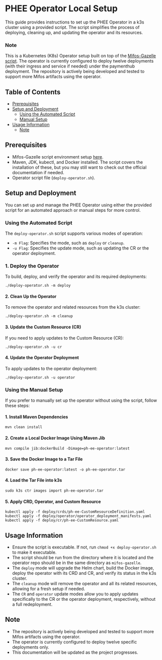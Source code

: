 # PHEE Operator Local Setup

This guide provides instructions to set up the PHEE Operator in a k3s cluster using a provided script. The script simplifies the process of deploying, cleaning up, and updating the operator and its resources.

### Note
This is a Kubernetes (K8s) Operator setup built on top of the [Mifos-Gazelle script](https://github.com/openMF/mifos-gazelle). The operator is currently configured to deploy twelve deployments (with their ingress and service if needed) under the paymenthub deployment. The repository is actively being developed and tested to support more Mifos artifacts using the operator.

## Table of Contents

- [Prerequisites](#prerequisites)
- [Setup and Deployment](#setup-and-deployment)
  - [Using the Automated Script](#using-the-automated-script) 
  - [Manual Setup](#Using-the-Manual-Setup) 
- [Usage Information](#usage-information)
  - [Note](#note-1)


## Prerequisites

- Mifos-Gazelle script environment setup [here](https://github.com/openMF/mifos-gazelle).
- Maven, JDK, kubectl, and Docker installed. The script covers the installation of these, but you may still want to check out the official documentation if needed.
- Operator script file (`deploy-operator.sh`).

## Setup and Deployment

You can set up and manage the PHEE Operator using either the provided script for an automated approach or manual steps for more control.

### Using the Automated Script

The `deploy-operator.sh` script supports various modes of operation:

- `-m Flag`: Specifies the mode, such as `deploy` or `cleanup`.
- `-u Flag`: Specifies the update mode, such as updating the CR or the operator deployment.

### 1. Deploy the Operator

To build, deploy, and verify the operator and its required deployments:

```
./deploy-operator.sh -m deploy
```

#### 2. Clean Up the Operator

To remove the operator and related resources from the k3s cluster:

```
./deploy-operator.sh -m cleanup
```

#### 3. Update the Custom Resource (CR)

If you need to apply updates to the Custom Resource (CR):

```
./deploy-operator.sh -u cr
``` 

#### 4. Update the Operator Deployment

To apply updates to the operator deployment:

```
./deploy-operator.sh -u operator
```

### Using the Manual Setup

If you prefer to manually set up the operator without using the script, follow these steps:

#### 1. Install Maven Dependencies
```
mvn clean install
```

#### 2. Create a Local Docker Image Using Maven Jib
```
mvn compile jib:dockerBuild -Dimage=ph-ee-operator:latest
```

#### 3. Save the Docker Image to a Tar File
```
docker save ph-ee-operator:latest -o ph-ee-operator.tar
```

#### 4. Load the Tar File into k3s
```
sudo k3s ctr images import ph-ee-operator.tar
```

#### 5. Apply CRD, Operator, and Custom Resource
```
kubectl apply -f deploy/crds/ph-ee-CustomResourceDefinition.yaml
kubectl apply -f deploy/operator/operator_deployment_manifests.yaml
kubectl apply -f deploy/cr/ph-ee-CustomResource.yaml
```

## Usage Information

- Ensure the script is executable. If not, run `chmod +x deploy-operator.sh` to make it executable.
- The script should be run from the directory where it is located and the operator repo should be in the same directory as `mifos-gazelle`.
- The `deploy` mode will upgrade the Helm chart, build the Docker image, deploy the operator with its CRD and CR, and verify its status in the k3s cluster.
- The `cleanup` mode will remove the operator and all its related resources, allowing for a fresh setup if needed.
- The `CR` and `operator` update modes allow you to apply updates specifically to the CR or the operator deployment, respectively, without a full redeployment.

## Note
- The repository is actively being developed and tested to support more Mifos artifacts using the operator.
- The operator is currently configured to deploy twelve specific deployments only.
- This documentation will be updated as the project progresses.
